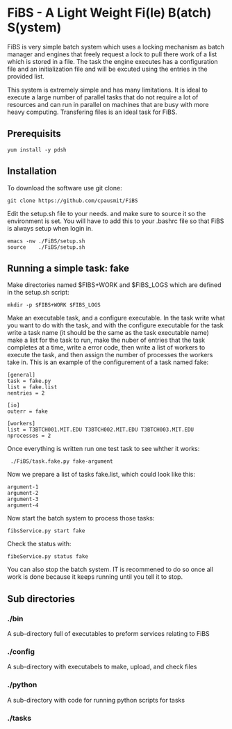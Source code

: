 # FiBS - A Light Weight Fi(le) B(atch) S(ystem)

FiBS is very simple batch system which uses a locking mechanism as batch manager and engines that freely request a lock to pull there work of a list which is stored in a file. The task the engine executes has a configuration file and an initialization file and will be excuted using the entries in the provided list.

This system is extremely simple and has many limitations. It is ideal to execute a large number of parallel tasks that do not require a lot of resources and can run in parallel on machines that are busy with more heavy computing. Transfering files is an ideal task for FiBS.

## Prerequisits

    yum install -y pdsh

## Installation

To download the software use git clone:

    git clone https://github.com/cpausmit/FiBS

Edit the setup.sh file to your needs. and make sure to source it so the environment is set. You will have to add this to your .bashrc file so that FiBS is always setup when login in. 

    emacs -nw ./FiBS/setup.sh
    source    ./FiBS/setup.sh

## Running a simple task: fake

Make directories named $FIBS+WORK and $FIBS_LOGS which are defined in the setup.sh script:

    mkdir -p $FIBS+WORK $FIBS_LOGS

Make an executable task, and a configure executable. In the task write what you want to do with the task, and with the configure executable for the task write a task name (it should be the same as the task executable name) make a list for the task to run, make the nuber of entries that the task completes at a time, write a error code, then write a list of workers to execute the task, and then assign the number of processes the workers take in. This is an example of the configurement of a task named fake:
 
    [general]
    task = fake.py
    list = fake.list
    nentries = 2

    [io]
    outerr = fake

    [workers]
    list = T3BTCH001.MIT.EDU T3BTCH002.MIT.EDU T3BTCH003.MIT.EDU
    nprocesses = 2

Once everything is written run one test task to see whther it works:

     ./FiBS/task.fake.py fake-argument

Now we prepare a list of tasks fake.list, which could look like this:

    argument-1
    argument-2
    argument-3
    argument-4

Now start the batch system to process those tasks:

    fibsService.py start fake

Check the status with:

    fibeService.py status fake
    
You can also stop the batch system. IT is recommened to do so once all work is done because it keeps running until you tell it to stop.

## Sub directories

### ./bin

A sub-directory full of executables to preform services relating to FiBS

### ./config

A sub-directory with executabels to make, upload, and check files

### ./python

A sub-directory with code for running python scripts for tasks

### ./tasks
